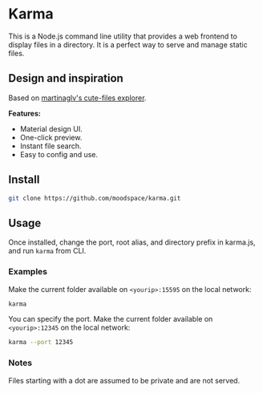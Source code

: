 # Karma

This is a Node.js command line utility that provides a web frontend to display files in a directory. It is a perfect way to serve and manage static files.

## Design and inspiration

Based on [martinaglv's cute-files explorer](https://github.com/martinaglv/cute-files).

**Features:**

* Material design UI.
* One-click preview.
* Instant file search.
* Easy to config and use.

## Install

```bash
git clone https://github.com/moodspace/karma.git
```

## Usage

Once installed, change the port, root alias, and directory prefix in karma.js,
and run `karma` from CLI.

### Examples

Make the current folder available on `<yourip>:15595` on the local network:

```bash
karma
```

You can specify the port. Make the current folder available on `<yourip>:12345`
on the local network:

```bash
karma --port 12345
```

### Notes

Files starting with a dot are assumed to be private and are not served.
